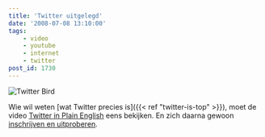 ```yaml
---
title: 'Twitter uitgelegd'
date: '2008-07-08 13:10:00'
tags:
    - video
    - youtube
    - internet
    - twitter
post_id: 1730
---
```


![Twitter Bird](/images/2008/05/twitter-bird.gif?w=128)

Wie wil weten [wat Twitter precies is]({{< ref "twitter-is-top" >}}), moet de video [Twitter in Plain English](http://www.commoncraft.com/Twitter) eens bekijken. En zich daarna gewoon [inschrijven en uitproberen](http://twitter.com/signup).
